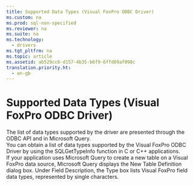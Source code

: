 ```yaml
---
title: Supported Data Types (Visual FoxPro ODBC Driver)
ms.custom: na
ms.prod: sql-non-specified
ms.reviewer: na
ms.suite: na
ms.technology: 
  - drivers
ms.tgt_pltfrm: na
ms.topic: article
ms.assetid: ab529cc6-d157-4b35-b6f9-6ffd09af098c
translation.priority.ht: 
  - en-gb
---
```

# Supported Data Types (Visual FoxPro ODBC Driver)
<?xml version="1.0" encoding="utf-8"?>
<developerReferenceWithoutSyntaxDocument xmlns="http://ddue.schemas.microsoft.com/authoring/2003/5" xmlns:xlink="http://www.w3.org/1999/xlink" xmlns:xsi="http://www.w3.org/2001/XMLSchema-instance" xsi:schemaLocation="http://ddue.schemas.microsoft.com/authoring/2003/5 http://dduestorage.blob.core.windows.net/ddueschema/developer.xsd">
  <introduction>
    <para>The list of data types supported by the driver are presented through the ODBC API and in Microsoft Query.</para>
  </introduction>
  <section>
    <title>Data Types in C Applications</title>
    <content>
      <para>You can obtain a list of data types supported by the Visual FoxPro ODBC Driver by using the <legacyLink xlink:href="5f25e20b-a4ef-42da-aeb6-00e0510fb1cc">SQLGetTypeInfo</legacyLink> function in C or C++ applications.</para>
    </content>
  </section>
  <section>
    <title>Data Types in Applications Using Microsoft Query</title>
    <content>
      <para>If your application uses Microsoft Query to create a new table on a Visual FoxPro data source, Microsoft Query displays the <legacyBold>New Table Definition</legacyBold> dialog box. Under <legacyBold>Field Description</legacyBold>, the <legacyBold>Type</legacyBold> box lists <legacyLink xlink:href="50b733dc-679a-4b10-bc5d-98bb474dead2">Visual FoxPro field data types</legacyLink>, represented by single characters.</para>
    </content>
  </section>
  <relatedTopics />
</developerReferenceWithoutSyntaxDocument>